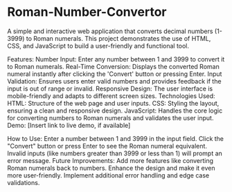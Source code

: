 # Roman-Number-Convertor
A simple and interactive web application that converts decimal numbers (1-3999) to Roman numerals. This project demonstrates the use of HTML, CSS, and JavaScript to build a user-friendly and functional tool.

Features:
Number Input: Enter any number between 1 and 3999 to convert it to Roman numerals.
Real-Time Conversion: Displays the converted Roman numeral instantly after clicking the 'Convert' button or pressing Enter.
Input Validation: Ensures users enter valid numbers and provides feedback if the input is out of range or invalid.
Responsive Design: The user interface is mobile-friendly and adapts to different screen sizes.
Technologies Used:
HTML: Structure of the web page and user inputs.
CSS: Styling the layout, ensuring a clean and responsive design.
JavaScript: Handles the core logic for converting numbers to Roman numerals and validates the user input.
Demo:
[Insert link to live demo, if available]

How to Use:
Enter a number between 1 and 3999 in the input field.
Click the "Convert" button or press Enter to see the Roman numeral equivalent.
Invalid inputs (like numbers greater than 3999 or less than 1) will prompt an error message.
Future Improvements:
Add more features like converting Roman numerals back to numbers.
Enhance the design and make it even more user-friendly.
Implement additional error handling and edge case validations.
